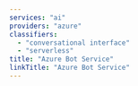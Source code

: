 ```yaml
---
services: "ai"
providers: "azure"
classifiers:
  - "conversational interface"
  - "serverless"
title: "Azure Bot Service"
linkTitle: "Azure Bot Service"
---
```

